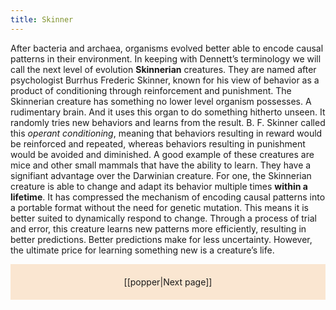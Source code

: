 ```yaml
---
title: Skinner
---
```

After bacteria and archaea, organisms evolved better able to encode causal patterns in their environment. In keeping with Dennett’s terminology we will call the next level of evolution **Skinnerian** creatures. They are named after psychologist Burrhus Frederic Skinner, known for his view of behavior as a product of conditioning through reinforcement and punishment. The Skinnerian creature has something no lower level organism possesses. A rudimentary brain. And it uses this organ to do something hitherto unseen. It randomly tries new behaviors and learns from the result. B. F. Skinner called this _operant conditioning_, meaning that behaviors resulting in reward would be reinforced and repeated, whereas behaviors resulting in punishment would be avoided and diminished. A good example of these creatures are mice and other small mammals that have the ability to learn. They have a signifiant advantage over the Darwinian creature. For one, the Skinnerian creature is able to change and adapt its behavior multiple times **within a lifetime**. It has compressed the mechanism of encoding causal patterns into a portable format without the need for genetic mutation. This means it is better suited to dynamically respond to change. Through a process of trial and error, this creature learns new patterns more efficiently, resulting in better predictions. Better predictions make for less uncertainty. However, the ultimate price for learning something new is a creature’s life.

<p style="text-align: center; background-color: #fae6d1; padding: 20px">[[popper|Next page]]</p>